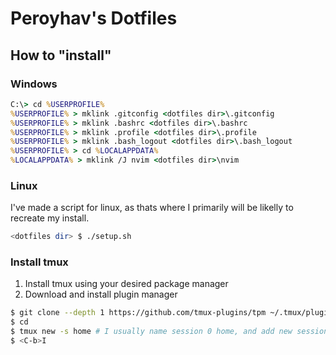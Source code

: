 # Peroyhav's Dotfiles
## How to "install"

### Windows
``` cmd
C:\> cd %USERPROFILE%
%USERPROFILE% > mklink .gitconfig <dotfiles dir>\.gitconfig
%USERPROFILE% > mklink .bashrc <dotfiles dir>\.bashrc
%USERPROFILE% > mklink .profile <dotfiles dir>\.profile
%USERPROFILE% > mklink .bash_logout <dotfiles dir>\.bash_logout
%USERPROFILE% > cd %LOCALAPPDATA%
%LOCALAPPDATA% > mklink /J nvim <dotfiles dir>\nvim
```

### Linux
I've made a script for linux, as thats where I primarily will be likelly to recreate my install.
``` bash
<dotfiles dir> $ ./setup.sh
```

### Install tmux
1. Install tmux using your desired package manager
1. Download and install plugin manager
``` bash
$ git clone --depth 1 https://github.com/tmux-plugins/tpm ~/.tmux/plugins/tpm
$ cd
$ tmux new -s home # I usually name session 0 home, and add new sessions for each thing I work with so they're numbered 1 .. n
$ <C-b>I
```
